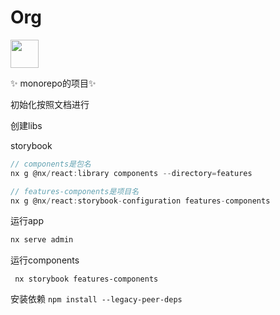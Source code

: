 # Org

<a alt="Nx logo" href="https://nx.dev" target="_blank" rel="noreferrer"><img src="https://raw.githubusercontent.com/nrwl/nx/master/images/nx-logo.png" width="45"></a>

✨ monorepo的项目✨

初始化按照文档进行

创建libs

storybook

````typescript
// components是包名
nx g @nx/react:library components --directory=features
````

````typescript
// features-components是项目名
nx g @nx/react:storybook-configuration features-components
````

运行app

````javascript
nx serve admin
````

运行components

````
 nx storybook features-components
````


安装依赖
`npm install --legacy-peer-deps`


